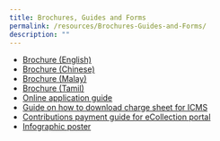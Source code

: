 ```yaml
---
title: Brochures, Guides and Forms
permalink: /resources/Brochures-Guides-and-Forms/
description: ""
---
```

* [Brochure (English)](/files/Brochure.pdf)
* [Brochure (Chinese)](/files/Brochure%20(Chinese).pdf)
* [Brochure (Malay)](/files/Brochure%20(Malay).pdf)
* [Brochure (Tamil)](/files/Brochure(Tamil).pdf)
* [Online application guide](/files/Online%20application%20guide.pdf)
* [Guide on how to download charge sheet for ICMS](/files/Guide%20on%20how%20to%20download%20charge%20sheet%20for%20ICMS.pdf)
* [Contributions payment guide for eCollection portal](/files/Contributions%20payment%20guide%20for%20eCollection%20portal.pdf)
* [Infographic poster](/files/Infographic%20poster.pdf)
